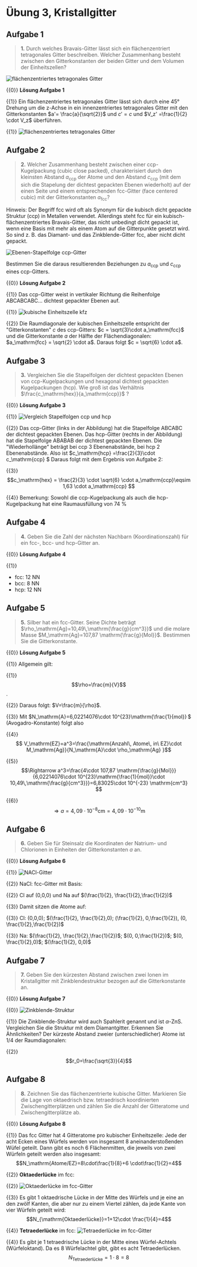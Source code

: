 <!--
author: Claudia Funke
email: claudia.funke@physik.tu-freiberg.de
title: Übung Struktur der Materie I, Arbeitsblatt 3

@style
.lia-toc__bottom {
    display: none;
}
@end


-->

# Übung 3, Kristallgitter
## Aufgabe 1
>__1.__  Durch welches Bravais-Gitter lässt sich ein flächenzentriert tetragonales Gitter beschreiben. Welcher Zusammenhang besteht zwischen den Gitterkonstanten der beiden Gitter und dem Volumen der Einheitszellen?

![flächenzentriertes tetragonales Gitter](media/flaechenzentriert_tetragonal.png "*Beispiel für flächenzentriertes tetragonales Gitter; Quelle:  Claudia Funke licensed under [CC BY-NC-SA ](https://creativecommons.org/licenses/by-nc-sa/4.0/)*")

{{0}}
**Lösung Aufgabe 1** 

{{1}}
Ein flächenzentriertes tetragonales Gitter lässt sich durch eine 45° Drehung um die z-Achse in ein innenzentriertes tetragonales Gitter mit den Gitterkonstanten $a'= \frac{a}{\sqrt{2}}$ und
$c' = c$ und $V_z' =\frac{1}{2} \cdot V_z$ überführen.

{{1}}
![flächenzentriertes tetragonales Gitter](media/flaechenzentriert-tetragonal2.png "*Beispiel für flächenzentriertes tetragonales Gitter; Quelle:  Claudia Funke licensed under [CC BY-NC-SA ](https://creativecommons.org/licenses/by-nc-sa/4.0/)*")

 
## Aufgabe 2
>__2.__  Welcher Zusammenhang besteht zwischen einer ccp-Kugelpackung (cubic close packed), charakterisiert durch den kleinsten Abstand $a_\mathrm{ccp}$ der Atome und den Abstand $c_\mathrm{ccp}$  (mit dem sich die Stapelung der dichtest gepackten Ebenen wiederholt) auf der einen Seite und einem entsprechenden fcc-Gitter (face centered cubic) mit der Gitterkonstanten $a_\mathrm{fcc}$? 

Hinweis: Der Begriff fcc wird oft als Synonym für die kubisch dicht gepackte Struktur (ccp) in Metallen verwendet. Allerdings steht fcc für ein kubisch-flächenzentriertes Bravais-Gitter, das nicht unbedingt dicht gepackt ist, wenn eine Basis mit mehr als einem Atom auf die Gitterpunkte gesetzt wird. So sind z. B. das Diamant- und das Zinkblende-Gitter fcc, aber nicht dicht gepackt. 

![Ebenen-Stapelfolge  ccp-Gitter](media/ccpKugelpackung.png "*Bildquelle: CdangDerivative work: Muskid - Abwandlung von Empilement_compact.svg, [CC BY-SA 3.0](https://commons.wikimedia.org/w/index.php?curid=33976067)*")


Bestimmen Sie die daraus resultierenden Beziehungen zu $a_\mathrm{ccp}$ und $c_\mathrm{ccp}$ eines ccp-Gitters.

{{0}}
**Lösung Aufgabe 2**

{{1}}
Das ccp-Gitter weist in vertikaler Richtung die Reihenfolge ABCABCABC… dichtest gepackter Ebenen auf.

{{1}}
![kubische Einheitszelle kfz](media/kupfer.png "* Blick auf kubische fcc Zelle n [111]-Richtung; [Bildquelle](http://ruby.chemie.uni-freiburg.de/Vorlesung/Strukturtypen/elemente_kupfer.html)*" )

{{2}}
Die Raumdiagonale der kubischen Einheitszelle entspricht der
"Gitterkonstanten" $c$  des ccp-Gitters: $c = \sqrt{3}\cdot a_\mathrm{fcc}$  und die Gitterkonstante $a$ der Hälfte der Flächendiagonalen:  $a_\mathrm{fcc} = \sqrt{2} \cdot a$. 
Daraus folgt $c = \sqrt{6} \cdot a$.

## Aufgabe 3
>__3.__  Vergleichen Sie die Stapelfolgen der dichtest gepackten Ebenen von ccp-Kugelpackungen und hexagonal dichtest gepackten Kugelpackungen (hcp). Wie groß ist das Verhältnis  $\frac{c_\mathrm{hex}}{a_\mathrm{ccp}}$ ?

{{0}}
**Lösung Aufgabe 3**

{{1}}
![Vergleich Stapelfolgen ccp und hcp](media/VglStapelfolgen.png "*Vergleich der Stapelfolgen für ccp und hcp Gitter; Quelle:  Bilder erstellt mit [VESTA](https://jp-minerals.org/vesta/en/), Claudia Funke licensed under [CC BY-NC-SA ](https://creativecommons.org/licenses/by-nc-sa/4.0/)*")


{{2}}
Das ccp-Gitter (links in der Abbildung) hat die Stapelfolge ABCABC der dichtest gepackten Ebenen. Das hcp-Gitter (rechts in der Abbildung) hat die Stapelfolge ABABAB der dichtest gepackten Ebenen. 
Die "Wiederhollänge" beträgt bei ccp 3 Ebenenabstände, bei hcp 2 Ebenenabstände. Also ist $c_\mathrm{hcp} =\frac{2}{3}\cdot c_\mathrm{ccp} $
Daraus folgt mit dem Ergebnis von Aufgabe 2: 

{{3}}
$$c_\mathrm{hex} = \frac{2}{3} \cdot  \sqrt{6} \cdot  a_\mathrm{ccp}\eqsim 1,63 \cdot a_\mathrm{ccp} $$

{{4}}
Bemerkung: Sowohl die ccp-Kugelpackung als auch die hcp-Kugelpackung hat eine Raumausfüllung von 74 %

## Aufgabe 4
>__4.__  Geben Sie die Zahl der nächsten Nachbarn (Koordinationszahl) für ein fcc-, bcc- und hcp-Gitter an.

{{0}}
**Lösung Aufgabe 4**

{{1}}
+ fcc: 12 NN
+ bcc: 8 NN
+ hcp: 12 NN

## Aufgabe 5
>__5.__  Silber hat ein fcc-Gitter. Seine Dichte beträgt $\rho_\mathrm{Ag}=10,49\,\mathrm{\frac{g}{cm^3}}$ und die molare Masse $M_\mathrm{Ag}=107,87 \mathrm{\frac{g}{Mol}}$. Bestimmen Sie die Gitterkonstante.


{{0}}
**Lösung Aufgabe 5**

{{1}}
Allgemein gilt: 

{{1}}
$$\rho=\frac{m}{V}$$. 

{{2}}
Daraus folgt: $V=\frac{m}{\rho}$. 

{{3}}
Mit $N_\mathrm{A}=6,02214076\cdot 10^{23}\mathrm{\frac{1}{mol}} $ (Avogadro-Konstante) folgt also

{{4}}
$$ V_\mathrm{EZ}=a^3=\frac{\mathrm{Anzahl\, Atome\, in\ EZ}\cdot M_\mathrm{Ag}}{N_\mathrm{A}\cdot \rho_\mathrm{Ag} }$$

{{5}}
$$\Rightarrow a^3=\frac{4\cdot 107,87 \mathrm{\frac{g}{Mol}}}{6,02214076\cdot 10^{23}\mathrm{\frac{1}{mol}}\cdot 10,49\,\mathrm{\frac{g}{cm^3}}}=6,83025\cdot 10^{-23} \mathrm{cm^3}
$$

{{6}}
$$\Rightarrow a=4,09 \cdot 10^{-8} \mathrm{cm}= 4,09 \cdot 10^{-10} \mathrm{m}$$

## Aufgabe 6
>__6.__ Geben Sie für Steinsalz die Koordinaten der Natrium- und Chlorionen in Einheiten der Gitterkonstanten $a$ an.

{{0}}
**Lösung Aufgabe 6**

{{1}}
![NACl-Gitter](https://www.tf.uni-kiel.de/matwis/amat/mw1_ge/kap_3/illustr/nacl_gitter.png "*NaCl-Gitter, Quelle: [Uni Kiel](https://www.tf.uni-kiel.de/matwis/amat/mw1_ge/kap_3/backbone/r3_3_3.html)*")


{{2}}
NaCl: fcc-Gitter mit Basis:

{{2}}
Cl auf (0,0,0) und 
Na auf $(\frac{1}{2}, \frac{1}{2},\frac{1}{2})$ 

{{3}}
Damit sitzen die Atome auf:

{{3}}
Cl: (0,0,0);  $(\frac{1}{2}, \frac{1}{2},0);  (\frac{1}{2}, 0,\frac{1}{2}),  (0, \frac{1}{2},\frac{1}{2})$

{{3}}
Na:  $(\frac{1}{2}, \frac{1}{2},\frac{1}{2})$;  $(0, 0,\frac{1}{2})$;  $(0, \frac{1}{2},0)$; $(\frac{1}{2}, 0,0)$

## Aufgabe 7
>__7.__ Geben Sie den kürzesten Abstand zwischen zwei Ionen im Kristallgitter mit Zinkblendestruktur bezogen auf die Gitterkonstante an.

{{0}}
**Lösung Aufgabe 7**

{{0}}
![Zinkblende-Struktur](https://upload.wikimedia.org/wikipedia/commons/1/12/Sphalerite_polyhedra.png "*Zinkblende-Struktur, Quelle: [Wikipedia](https://de.wikipedia.org/wiki/Zinkblende-Struktur)*")

{{1}}
Die Zinkblende-Struktur wird auch Spahlerit genannt und ist $\alpha$-ZnS. Vergleichen Sie die Struktur mit dem Diamantgitter. Erkennen Sie Ähnlichkeiten?
Der kürzeste Abstand zweier (unterschiedlicher) Atome ist 1/4 der Raumdiagonalen:

{{2}}
$$r_0=\frac{\sqrt{3}}{4}$$

## Aufgabe 8

>__8.__ Zeichnen Sie das flächenzentrierte kubische Gitter. Markieren Sie die Lage von oktaedrisch bzw. tetraedrisch koordinierten Zwischengitterplätzen und zählen Sie die Anzahl der Gitteratome und Zwischengitterplätze ab.

{{0}}
**Lösung Aufgabe 8**

{{1}}
Das fcc Gitter hat 4 Gitteratome pro kubischer Einheitszelle: Jede der acht Ecken eines Würfels werden von insgesamt 8 aneinanderstoßenden Wüfel geteilt. Dann gibt es noch 6 Flächenmitten, die jeweils von zwei Würfeln geteilt werden also insgesamt: 
$$N_\mathrm{Atome/EZ}=8\cdot\frac{1}{8}+6 \cdot\frac{1}{2}=4$$ 

{{2}}
**Oktaederlücke** im fcc:

{{2}}
![Oktaederlücke im fcc-Gitter](https://upload.wikimedia.org/wikipedia/commons/c/c7/Oktaederl%C3%BCcke.png "*Oktaederlücke im fcc-Gitter, Quelle: [Wikipedia](https://de.wikipedia.org/wiki/Oktaederl%C3%BCcke)*")

{{3}}
Es gibt 1 oktaedrische Lücke in der Mitte des Würfels und je eine an den zwölf Kanten, die aber nur zu einem Viertel zählen, da jede Kante von vier Würfeln geteilt wird: 
$$N_{\mathrm{Oktaederlücke}}=1+12\cdot \frac{1}{4}=4$$

{{4}}
**Tetraederlücke** im fcc:
![Tetraederlücke im fcc-Gitter](https://upload.wikimedia.org/wikipedia/commons/f/fc/FCC_Tetrahedral_Void.jpg "*Tetraederlücke im fcc-Gitter, Quelle: [Wikipedia](https://de.wikipedia.org/wiki/Tetraederl%C3%BCcke)* ")


{{4}}
Es gibt je 1 tetraedrische Lücke in der Mitte eines Würfel-Achtels (Würfeloktand). Da es 8 Würfelachtel gibt, gibt es acht Tetraederlücken.
$$N_{\mathrm{Tetraederlücke}}=1\cdot 8=8$$